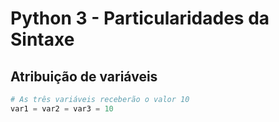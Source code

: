 # Python 3 - Particularidades da Sintaxe

## Atribuição de variáveis

```python
# As três variáveis receberão o valor 10
var1 = var2 = var3 = 10
```

